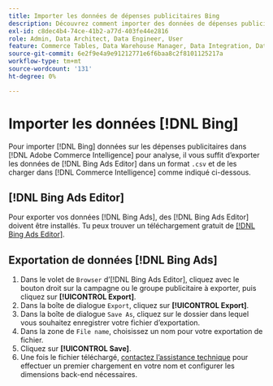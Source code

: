 ```yaml
---
title: Importer les données de dépenses publicitaires Bing
description: Découvrez comment importer des données de dépenses publicitaires Bing dans pour  [!DNL Commerce Intelligence]  analyse.
exl-id: c8dec4b4-74ce-41b2-a77d-403fe44e2816
role: Admin, Data Architect, Data Engineer, User
feature: Commerce Tables, Data Warehouse Manager, Data Integration, Data Import/Export
source-git-commit: 6e2f9e4a9e91212771e6f6baa8c2f8101125217a
workflow-type: tm+mt
source-wordcount: '131'
ht-degree: 0%

---
```


# Importer les données [!DNL Bing]

Pour importer [!DNL Bing] données sur les dépenses publicitaires dans [!DNL Adobe Commerce Intelligence] pour analyse, il vous suffit d’exporter les données de [!DNL Bing Ads Editor] dans un format `.csv` et de les charger dans [!DNL Commerce Intelligence] comme indiqué ci-dessous.

## [!DNL Bing Ads Editor]

Pour exporter vos données [!DNL Bing Ads], des [!DNL Bing Ads Editor] doivent être installés. Tu peux trouver un téléchargement gratuit de [[!DNL Bing Ads Editor]](https://about.ads.microsoft.com/en-us/solutions/tools/editor).

## Exportation de données [!DNL Bing Ads]

1. Dans le volet de `Browser` d’[!DNL Bing Ads Editor], cliquez avec le bouton droit sur la campagne ou le groupe publicitaire à exporter, puis cliquez sur **[!UICONTROL Export]**.
1. Dans la boîte de dialogue `Export`, cliquez sur **[!UICONTROL Export]**.
1. Dans la boîte de dialogue `Save As`, cliquez sur le dossier dans lequel vous souhaitez enregistrer votre fichier d’exportation.
1. Dans la zone de `File name`, choisissez un nom pour votre exportation de fichier.
1. Cliquez sur **[!UICONTROL Save]**.
1. Une fois le fichier téléchargé, [contactez l’assistance technique](https://experienceleague.adobe.com/docs/commerce-knowledge-base/kb/troubleshooting/miscellaneous/mbi-service-policies.html) pour effectuer un premier chargement en votre nom et configurer les dimensions back-end nécessaires.
